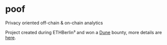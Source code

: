 # poof
Privacy oriented off-chain & on-chain analytics

Project created during ETHBerlin³ and won a [Dune](http://dune.com/) bounty, more details are [here](https://devfolio.co/projects/privacy-oriented-offchain-and-onchain-analytics-2ddd).
